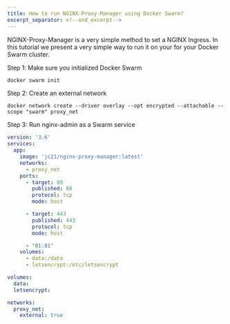 ```yaml
---
title: How to run NGINX-Proxy-Manager using Docker Swarm?
excerpt_separator: <!--end_excerpt-->
---
```


NGINX-Proxy-Manager is a very simple method to set a NGINX Ingress. In this tutorial we present a very simple way to run it on your for your Docker Swarm cluster.

<!--end_excerpt-->

Step 1: Make sure you initialized Docker Swarm

```bash
docker swarm init
```

Step 2: Create an external network

```
docker network create --driver overlay --opt encrypted --attachable --scope "swarm" proxy_net
```

Step 3: Run nginx-admin as a Swarm service

```yaml
version: '3.6'
services:
  app:
    image: 'jc21/nginx-proxy-manager:latest'
    networks:
      - proxy_net
    ports:
      - target: 80
        published: 80
        protocol: tcp
        mode: host

      - target: 443
        published: 443
        protocol: tcp
        mode: host

      - "81:81"
    volumes:
      - data:/data
      - letsencrypt:/etc/letsencrypt

volumes:
  data:
  letsencrypt:

networks:
  proxy_net:
    external: true
```
